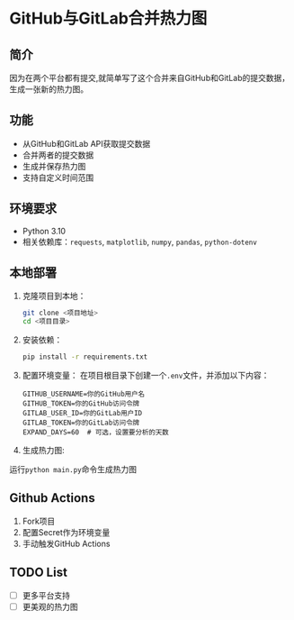 # GitHub与GitLab合并热力图

## 简介

因为在两个平台都有提交,就简单写了这个合并来自GitHub和GitLab的提交数据，生成一张新的热力图。

## 功能

- 从GitHub和GitLab API获取提交数据
- 合并两者的提交数据
- 生成并保存热力图
- 支持自定义时间范围

## 环境要求

- Python 3.10
- 相关依赖库：`requests`, `matplotlib`, `numpy`, `pandas`, `python-dotenv`

## 本地部署

1. 克隆项目到本地：

   ```bash
   git clone <项目地址>
   cd <项目目录>
   ```

2. 安装依赖：

   ```bash
   pip install -r requirements.txt
   ```

3. 配置环境变量：
   在项目根目录下创建一个`.env`文件，并添加以下内容：

   ```env
   GITHUB_USERNAME=你的GitHub用户名
   GITHUB_TOKEN=你的GitHub访问令牌
   GITLAB_USER_ID=你的GitLab用户ID
   GITLAB_TOKEN=你的GitLab访问令牌
   EXPAND_DAYS=60  # 可选，设置要分析的天数
   ```

4. 生成热力图:

运行`python main.py`命令生成热力图

## Github Actions

1. Fork项目
2. 配置Secret作为环境变量
3. 手动触发GitHub Actions

## TODO List

-[ ] 更多平台支持
-[ ] 更美观的热力图
